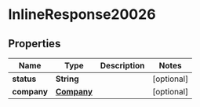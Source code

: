 
# InlineResponse20026

## Properties
Name | Type | Description | Notes
------------ | ------------- | ------------- | -------------
**status** | **String** |  |  [optional]
**company** | [**Company**](Company.md) |  |  [optional]



